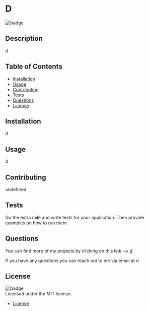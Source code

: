 
  # D

  ![badge](https://img.shields.io/badge/license-MIT-brightgreen)<br>

  ## Description

  d 


  ## Table of Contents

  * [Installation](#installation)
  * [Usage](#usage)
  * [Contributing](#contributing)
  * [Tests](#tests)
  * [Questions](#questions)
  * [License](#license)



  ## Installation

  d 


  ## Usage 

  d


  ## Contributing


  undefined
 

  ## Tests

  Go the extra mile and write tests for your application. Then provide examples on how to run them.

    
  ## Questions

  You can find more of my projects by clicking on this link --> [d](d)

  If you have any questions you  can reach out to me via email at d


  ## License

  ![badge](https://img.shields.io/badge/license-MIT-brightgreen.svg)<br>
  Licensed under the MIT license.
  
* [License](#license)

